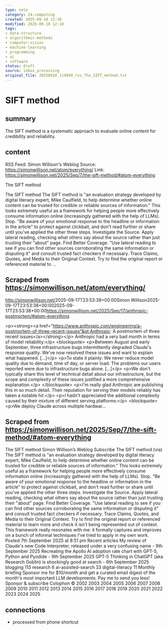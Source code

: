 ```yaml
---
type: note
category: 24-computing
created: 2025-09-18 12:10
modified: 2025-09-18 12:10
tags:
- data-structure
- algorithmic-methods
- computer-vision
- machine-learning
- programming
- ai
- software
status: draft
source: inbox_processing
original_file: 20250918_114949_rss_The_SIFT_method.txt
---
```



# SIFT method

## summary
The SIFT method is a systematic approach to evaluate online content for credibility and reliability.

## content
RSS Feed: Simon Willison's Weblog
Source: https://simonwillison.net/atom/everything/
Link: https://simonwillison.net/2025/Sep/7/the-sift-method/#atom-everything

The SIFT method

The SIFT method The SIFT method is "an evaluation strategy developed by digital literacy expert, Mike Caulfield, to help determine whether online content can be trusted for credible or reliable sources of information." This looks extremely useful as a framework for helping people more effectively consume information online (increasingly gathered with the help of LLMs). Stop. "Be aware of your emotional response to the headline or information in the article" to protect against clickbait, and don't read further or share until you've applied the other three steps. Investigate the Source. Apply lateral reading, checking what others say about the source rather than just trusting their "about" page. Find Better Coverage. "Use lateral reading to see if you can find other sources corroborating the same information or disputing it" and consult trusted fact checkers if necessary. Trace Claims, Quotes, and Media to their Original Context. Try to find the original report or referenced material to ...

## Scraped from https://simonwillison.net/atom/everything/
<?xml version="1.0" encoding="utf-8"?>
<feed xml:lang="en-us" xmlns="http://www.w3.org/2005/Atom"><title>Simon Willison's Weblog</title><link href="http://simonwillison.net/" rel="alternate"/><link href="http://simonwillison.net/atom/everything/" rel="self"/><id>http://simonwillison.net/</id><updated>2025-09-17T23:53:38+00:00</updated><author><name>Simon Willison</name></author><entry><title>Anthropic: A postmortem of three recent issues</title><link href="https://simonwillison.net/2025/Sep/17/anthropic-postmortem/#atom-everything" rel="alternate"/><published>2025-09-17T23:53:38+00:00</published><updated>2025-09-17T23:53:38+00:00</updated><id>https://simonwillison.net/2025/Sep/17/anthropic-postmortem/#atom-everything</id><summary type="html">
    
&lt;p&gt;&lt;strong&gt;&lt;a href="https://www.anthropic.com/engineering/a-postmortem-of-three-recent-issues"&gt;Anthropic: A postmortem of three recent issues&lt;/a&gt;&lt;/strong&gt;&lt;/p&gt;
Anthropic had a very bad month in terms of model reliability:&lt;/p&gt;
&lt;blockquote&gt;
&lt;p&gt;Between August and early September, three infrastructure bugs intermittently degraded Claude's response quality. We've now resolved these issues and want to explain what happened. [...]&lt;/p&gt;
&lt;p&gt;To state it plainly: We never reduce model quality due to demand, time of day, or server load. The problems our users reported were due to infrastructure bugs alone. [...]&lt;/p&gt;
&lt;p&gt;We don't typically share this level of technical detail about our infrastructure, but the scope and complexity of these issues justified a more comprehensive explanation.&lt;/p&gt;
&lt;/blockquote&gt;
&lt;p&gt;I'm really glad Anthropic are publishing this in so much detail. Their reputation for serving their models reliably has taken a notable hit.&lt;/p&gt;
&lt;p&gt;I hadn't appreciated the additional complexity caused by their mixture of different serving platforms:&lt;/p&gt;
&lt;blockquote&gt;
&lt;p&gt;We deploy Claude across multiple hardwar...


## Scraped from https://simonwillison.net/2025/Sep/7/the-sift-method/#atom-everything
The SIFT method Simon Willison’s Weblog Subscribe The SIFT method (via) The SIFT method is "an evaluation strategy developed by digital literacy expert, Mike Caulfield, to help determine whether online content can be trusted for credible or reliable sources of information." This looks extremely useful as a framework for helping people more effectively consume information online (increasingly gathered with the help of LLMs). Stop. "Be aware of your emotional response to the headline or information in the article" to protect against clickbait, and don't read further or share until you've applied the other three steps. Investigate the Source. Apply lateral reading, checking what others say about the source rather than just trusting their "about" page. Find Better Coverage. "Use lateral reading to see if you can find other sources corroborating the same information or disputing it" and consult trusted fact checkers if necessary. Trace Claims, Quotes, and Media to their Original Context. Try to find the original report or referenced material to learn more and check it isn't being represented out of context. This framework really resonates with me: it formally captures and improves on a bunch of informal techniques I've tried to apply in my own work. Posted 7th September 2025 at 8:51 pm Recent articles My review of Claude&#x27;s new Code Interpreter, released under a very confusing name - 9th September 2025 Recreating the Apollo AI adoption rate chart with GPT-5, Python and Pyodide - 9th September 2025 GPT-5 Thinking in ChatGPT (aka Research Goblin) is shockingly good at search - 6th September 2025 blogging 113 research 6 ai-assisted-search 33 digital-literacy 11 Monthly briefing Sponsor me for $10/month and get a curated email digest of the month's most important LLM developments. Pay me to send you less! Sponsor &amp; subscribe Colophon &copy; 2002 2003 2004 2005 2006 2007 2008 2009 2010 2011 2012 2013 2014 2015 2016 2017 2018 2019 2020 2021 2022 2023 2024 2025


## connections
- processed from phone shortcut
